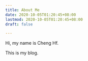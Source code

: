 ```yaml
---
title: About Me
date: 2020-10-05T01:20:45+08:00
lastmod: 2020-10-05T01:20:45+08:00
draft: false

---
```


Hi, my name is Cheng Hf.

This is my blog.